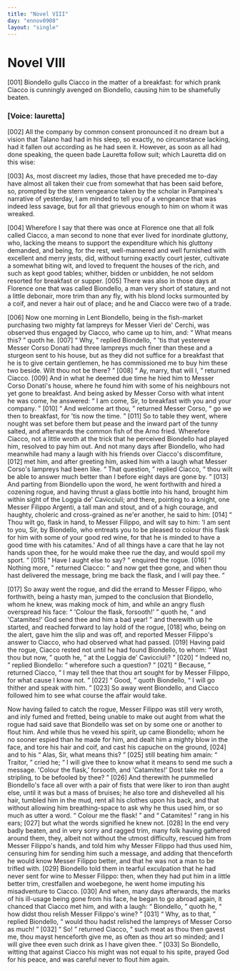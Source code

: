 ```yaml
---
title: "Novel VIII"
day: "ennov0908"
layout: "single"
---
```

<div id="nov0908" type="novella" who="lauretta">
 <h1>
  Novel VIII
 </h1>
 <argument>
  <p>
   <a name="p09080001">
    [001]
   </a>
   Biondello gulls Ciacco in the matter of a breakfast: for
 which prank Ciacco is cunningly avenged on Biondello,
 causing him to be shamefully beaten.
  </p>
 </argument>
 <p>
  <h3>
   [Voice: lauretta]
  </h3>
 </p>
 <div3 type="commentary" who="author">
  <p>
   <a name="p09080002">
    [002]
   </a>
   All
   the company by common consent pronounced it no dream
 but a vision that Talano had had in his sleep, so exactly, no circumstance
 lacking, had it fallen out according as he had seen it. However,
 as soon as all had done speaking, the queen bade Lauretta
 follow suit; which Lauretta did on this wise:
  </p>
 </div3>
 <div3 type="commentary" who="lauretta">
  <p>
   <a name="p09080003">
    [003]
   </a>
   As, most discreet
 my ladies, those that have preceded me to-day have almost all taken
 their cue from somewhat that has been said before, so, prompted by
 the stern vengeance taken by the scholar in Pampinea's narrative of
 yesterday, I am minded to tell you of a vengeance that was indeed
 less savage, but for all that grievous enough to him on whom it was
 wreaked.
  </p>
 </div3>
 <p>
  <a name="p09080004">
   [004]
  </a>
  Wherefore I say that there was once at Florence one that all
 folk called Ciacco, a man second to none that ever lived for inordinate
 gluttony, who, lacking the means to support the expenditure
 which his gluttony demanded, and being, for the rest, well-mannered
 and well furnished with excellent and merry jests, did, without turning
 exactly court jester, cultivate a somewhat biting wit, and loved
 to frequent the houses of the rich, and such as kept good tables;
 whither, bidden or unbidden, he not seldom resorted for breakfast or
 supper.
  <a name="p09080005">
   [005]
  </a>
  There was also in those days at Florence one that was called
 Biondello, a man very short of stature, and not a little debonair, more
 trim than any fly, with his blond locks surmounted by a coif, and
 never a hair out of place; and he and Ciacco were two of a trade.
 </p>
 <p>
  <a name="p09080006">
   [006]
  </a>
  Now one morning in Lent Biondello, being in the fish-market
 purchasing two mighty fat lampreys for Messer Vieri de' Cerchi, was
  observed
 thus engaged by Ciacco, who came up to him, and:
  <q direct="unspecified">
   What means this?
  </q>
  quoth he.
  <a name="p09080007">
   [007]
  </a>
  <q direct="unspecified">
   Why,
  </q>
  replied Biondello,
  <q direct="unspecified">
   'tis
 that yestereve Messer Corso Donati had three lampreys much finer
 than these and a sturgeon sent to his house, but as they did not
 suffice for a breakfast that he is to give certain gentlemen, he has
 commissioned me to buy him these two beside. Wilt thou not be
	there?
  </q>
  <a name="p09080008">
   [008]
  </a>
  <q direct="unspecified">
   Ay, marry, that will I,
  </q>
  returned Ciacco.
  <a name="p09080009">
   [009]
  </a>
  And in what
 he deemed due time he hied him to Messer Corso Donati's house, where
 he found him with some of his neighbours not yet gone to breakfast.
 And being asked by Messer Corso with what intent he was come,
 he answered:
  <q direct="unspecified">
   I am come, Sir, to breakfast with you and your
 company.
  </q>
  <a name="p09080010">
   [010]
  </a>
  <q direct="unspecified">
   And welcome art thou,
  </q>
  returned Messer Corso,
  <q direct="unspecified">
   go
 we then to breakfast, for 'tis now the time.
  </q>
  <a name="p09080011">
   [011]
  </a>
  So to table they went,
 where nought was set before them but pease and the inward part of
 the tunny salted, and afterwards the common fish of the Arno fried.
 Wherefore Ciacco, not a little wroth at the trick that he perceived
 Biondello had played him, resolved to pay him out. And not many
 days after Biondello, who had meanwhile had many a laugh with his
 friends over Ciacco's discomfiture,
  <a name="p09080012">
   [012]
  </a>
  met him, and after greeting him,
 asked him with a laugh what Messer Corso's lampreys had been like.
  <q direct="unspecified">
   That question,
  </q>
  replied Ciacco,
  <q direct="unspecified">
   thou wilt be able to answer much
 better than I before eight days are gone by.
  </q>
  <a name="p09080013">
   [013]
  </a>
  And parting from
 Biondello upon the word, he went forthwith and hired a cozening
 rogue, and having thrust a glass bottle into his hand, brought him
 within sight of the Loggia de' Cavicciuli; and there, pointing to a
 knight, one Messer Filippo Argenti, a tall man and stout, and of
 a high courage, and haughty, choleric and cross-grained as ne'er
 another, he said to him:
  <a name="p09080014">
   [014]
  </a>
  <q direct="unspecified">
   Thou wilt go, flask in hand, to Messer
 Filippo, and wilt say to him: 'I am sent to you, Sir, by Biondello,
 who entreats you to be pleased to colour this flask for him with some
 of your good red wine, for that he is minded to have a good time with
 his catamites.' And of all things have a care that he lay not hands
 upon thee, for he would make thee rue the day, and would spoil my
 sport.
  </q>
  <a name="p09080015">
   [015]
  </a>
  <q direct="unspecified">
   Have I aught else to say?
  </q>
  enquired the rogue.
  <a name="p09080016">
   [016]
  </a>
  <q direct="unspecified">
   Nothing
 more,
  </q>
  returned Ciacco:
  <q direct="unspecified">
   and now get thee gone, and when thou
 hast delivered the message, bring me back the flask, and I will pay
 thee.
  </q>
 </p>
 <p>
  <a name="p09080017">
   [017]
  </a>
  So away went the rogue, and did the errand to Messer Filippo,
  who
 forthwith, being a hasty man, jumped to the conclusion that
 Biondello, whom he knew, was making mock of him, and while an
 angry flush overspread his face:
  <q direct="unspecified">
   'Colour the flask, forsooth!'
  </q>
  quoth he,
  <q direct="unspecified">
   and 'Catamites!' God send thee and him a bad year!
  </q>
  and therewith up he started, and reached forward to lay hold of the
 rogue,
  <a name="p09080018">
   [018]
  </a>
  who, being on the alert, gave him the slip and was off, and
 reported Messer Filippo's answer to Ciacco, who had observed what
 had passed.
  <a name="p09080019">
   [019]
  </a>
  Having paid the rogue, Ciacco rested not until he had
 found Biondello, to whom:
  <q direct="unspecified">
   Wast thou but now,
  </q>
  quoth he,
  <q direct="unspecified">
   at
 the Loggia de' Cavicciuli?
  </q>
  <a name="p09080020">
   [020]
  </a>
  <q direct="unspecified">
   Indeed no,
  </q>
  replied Biondello:
  <q direct="unspecified">
   wherefore
 such a question?
  </q>
  <a name="p09080021">
   [021]
  </a>
  <q direct="unspecified">
   Because,
  </q>
  returned Ciacco,
  <q direct="unspecified">
   I may tell
 thee that thou art sought for by Messer Filippo, for what cause I know
 not.
  </q>
  <a name="p09080022">
   [022]
  </a>
  <q direct="unspecified">
   Good,
  </q>
  quoth Biondello,
  <q direct="unspecified">
   I will go thither and speak with
 him.
  </q>
  <a name="p09080023">
   [023]
  </a>
  So away went Biondello, and Ciacco followed him to see
 what course the affair would take.
 </p>
 <p>
  Now having failed to catch the rogue, Messer Filippo was still
 very wroth, and inly fumed and fretted, being unable to make out
 aught from what the rogue had said save that Biondello was set on
 by some one or another to flout him. And while thus he vexed his
 spirit, up came Biondello; whom he no sooner espied than he made
 for him, and dealt him a mighty blow in the face, and tore his hair
 and coif, and cast his capuche on the ground,
  <a name="p09080024">
   [024]
  </a>
  and to his
  <q direct="unspecified">
   Alas, Sir,
 what means this?
  </q>
  <a name="p09080025">
   [025]
  </a>
  still beating him amain:
  <q direct="unspecified">
   Traitor,
  </q>
  cried he;
  <q direct="unspecified">
   I
 will give thee to know what it means to send me such a message.
 'Colour the flask,' forsooth, and 'Catamites!' Dost take me for a
 stripling, to be befooled by thee?
  </q>
  <a name="p09080026">
   [026]
  </a>
  And therewith he pummelled
 Biondello's face all over with a pair of fists that were liker to iron
 than aught else, until it was but a mass of bruises; he also tore and
 dishevelled all his hair, tumbled him in the mud, rent all his clothes
 upon his back, and that without allowing him breathing-space to ask
 why he thus used him, or so much as utter a word.
  <q direct="unspecified">
   Colour me
 the flask!
  </q>
  and
  <q direct="unspecified">
   Catamites!
  </q>
  rang in his ears;
  <a name="p09080027">
   [027]
  </a>
  but what the
 words signified he knew not.
  <a name="p09080028">
   [028]
  </a>
  In the end very badly beaten, and in
 very sorry and ragged trim, many folk having gathered around them,
 they, albeit not without the utmost difficulty, rescued him from
 Messer Filippo's hands, and told him why Messer Filippo had thus
 used him, censuring him for sending him such a message, and adding
 that thenceforth he would know Messer Filippo better, and that he
  was
 not a man to be trifled with.
  <a name="p09080029">
   [029]
  </a>
  Biondello told them in tearful
 exculpation that he had never sent for wine to Messer Filippo:
 then, when they had put him in a little better trim, crestfallen and
 woebegone, he went home imputing his misadventure to Ciacco.
  <a name="p09080030">
   [030]
  </a>
  And when, many days afterwards, the marks of his ill-usage being
 gone from his face, he began to go abroad again, it chanced that
 Ciacco met him, and with a laugh:
  <q direct="unspecified">
   Biondello,
  </q>
  quoth he,
  <q direct="unspecified">
   how
 didst thou relish Messer Filippo's wine?
  </q>
  <a name="p09080031">
   [031]
  </a>
  <q direct="unspecified">
   Why, as to that,
  </q>
  replied Biondello,
  <q direct="unspecified">
   would thou hadst relished the lampreys of Messer
 Corso as much!
  </q>
  <a name="p09080032">
   [032]
  </a>
  <q direct="unspecified">
   So!
  </q>
  returned Ciacco,
  <q direct="unspecified">
   such meat as thou then
 gavest me, thou mayst henceforth give me, as often as thou art so
 minded; and I will give thee even such drink as I have given thee.
  </q>
  <a name="p09080033">
   [033]
  </a>
  So Biondello, witting that against Ciacco his might was not equal to
 his spite, prayed God for his peace, and was careful never to flout
 him again.
 </p>
</div>